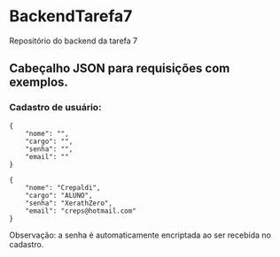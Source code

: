 # BackendTarefa7
Repositório do backend da tarefa 7

## Cabeçalho JSON para requisições com exemplos.
### Cadastro de usuário:
```
{
    "nome": "",
    "cargo": "",
    "senha": "",
    "email": ""
}

{
    "nome": "Crepaldi",
    "cargo": "ALUNO",
    "senha": "XerathZero",
    "email": "creps@hotmail.com"
}
```
Observação: a senha é automaticamente encriptada ao ser recebida no cadastro.
